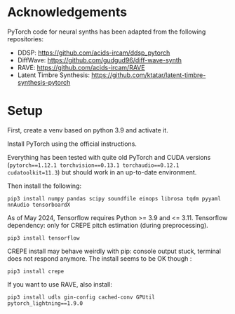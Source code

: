 
# Acknowledgements

PyTorch code for neural synths has been adapted from the following repositories:
- DDSP: https://github.com/acids-ircam/ddsp_pytorch
- DiffWave: https://github.com/gudgud96/diff-wave-synth
- RAVE: https://github.com/acids-ircam/RAVE
- Latent Timbre Synthesis: https://github.com/ktatar/latent-timbre-synthesis-pytorch

# Setup 

First, create a venv based on python 3.9 and activate it. 
<!-- conda create -n neuralsynths python=3.9 ipython -->

Install PyTorch using the official instructions. 
<!-- conda install pytorch==1.12.1 torchvision==0.13.1 torchaudio==0.12.1 cudatoolkit=11.3 -c pytorch -->
Everything has been tested with quite old PyTorch and CUDA versions (```pytorch==1.12.1 torchvision==0.13.1 torchaudio==0.12.1 cudatoolkit=11.3```)
but should work in an up-to-date environment.

Then install the following:

```pip3 install numpy pandas scipy soundfile einops librosa tqdm pyyaml nnAudio tensorboardX```

As of May 2024, Tensorflow requires Python >= 3.9 and <= 3.11. Tensorflow dependency: only for CREPE pitch estimation (during preprocessing).
<!-- CPU only to prevent conflicts with PyTorch's CUDA packages (conda installed...) in the venv. -->

```pip3 install tensorflow```

CREPE install may behave weirdly with pip: console output stuck, terminal does not respond anymore. 
The install seems to be OK though :

```pip3 install crepe```

If you want to use RAVE, also install:

```pip3 install udls gin-config cached-conv GPUtil pytorch_lightning==1.9.0```
